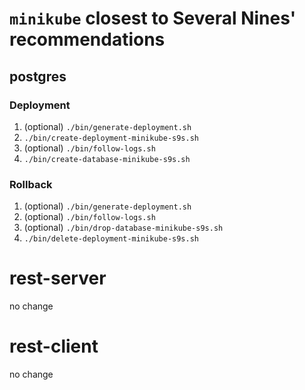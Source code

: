 # `minikube` closest to Several Nines' recommendations

## __postgres__

### Deployment

1. (optional) `./bin/generate-deployment.sh`
1. `./bin/create-deployment-minikube-s9s.sh`
1. (optional) `./bin/follow-logs.sh`
1. `./bin/create-database-minikube-s9s.sh`

### Rollback

1. (optional) `./bin/generate-deployment.sh`
1. (optional) `./bin/follow-logs.sh`
1. (optional) `./bin/drop-database-minikube-s9s.sh`
1. `./bin/delete-deployment-minikube-s9s.sh`

# __rest-server__

no change

# __rest-client__

no change
